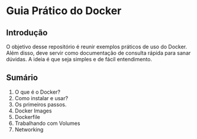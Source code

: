 # Guia Prático do Docker

## Introdução

O objetivo desse repositório é reunir exemplos práticos de uso do Docker. Além disso, deve servir como documentação de consulta rápida para sanar dúvidas. A ideia é que seja simples e de fácil entendimento.

## Sumário

1. O que é o Docker?
2. Como instalar e usar?
3. Os primeiros passos.
4. Docker Images
5. Dockerfile
6. Trabalhando com Volumes
7. Networking

